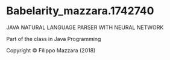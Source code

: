 # Babelarity_mazzara.1742740

JAVA NATURAL LANGUAGE PARSER WITH NEURAL NETWORK

Part of the class in Java Programming 

Copyright © Filippo Mazzara (2018)